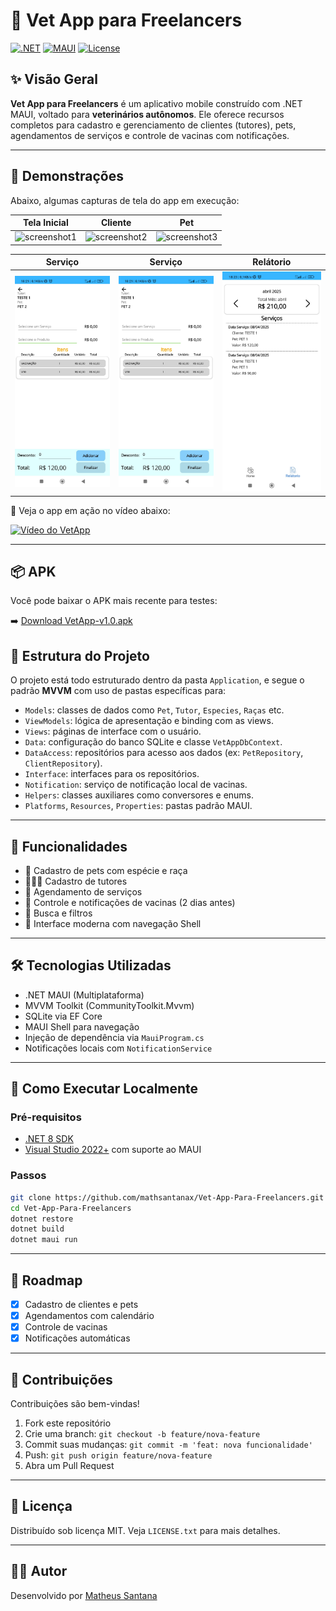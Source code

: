 
# 🐾 Vet App para Freelancers

[![.NET](https://img.shields.io/badge/.NET-8.0-blueviolet?logo=dotnet)](https://dotnet.microsoft.com/)
[![MAUI](https://img.shields.io/badge/MAUI-Mobile%20App-blue?logo=microsoft)](https://learn.microsoft.com/dotnet/maui/)
[![License](https://img.shields.io/github/license/mathsantanax/Vet-App-Para-Freelancers)](LICENSE)

## ✨ Visão Geral

**Vet App para Freelancers** é um aplicativo mobile construído com .NET MAUI, voltado para **veterinários autônomos**. Ele oferece recursos completos para cadastro e gerenciamento de clientes (tutores), pets, agendamentos de serviços e controle de vacinas com notificações.

---

## 📸 Demonstrações

Abaixo, algumas capturas de tela do app em execução:

| Tela Inicial | Cliente | Pet |
|--------------|------------------|------------------|
| ![screenshot1](./imagens/Página%20Home.jpeg) | ![screenshot2](./imagens/Página%20Cliente.jpeg) | ![screenshot3](./imagens/Página%20Pet.jpeg) |

| Serviço | Serviço | Relátorio |
|---------|---------------|----------------|
| ![screenshot4](./imagens/Página%20Serviço.jpeg) | ![screenshot5](./imagens/Página%20Serviço.jpeg) | ![screenshot6](./imagens/Página%20Relátorio.jpeg) |

🎥 Veja o app em ação no vídeo abaixo:

[![Vídeo do VetApp](https://www.youtube.com/watch?v=aKBGxfRX07A)](https://www.youtube.com/watch?v=aKBGxfRX07A)

---

## 📦 APK

Você pode baixar o APK mais recente para testes:

➡️ [Download VetApp-v1.0.apk](./Application/bin/Release/VetApp-v1.0.apk)

## 📁 Estrutura do Projeto

O projeto está todo estruturado dentro da pasta `Application`, e segue o padrão **MVVM** com uso de pastas específicas para:

- `Models`: classes de dados como `Pet`, `Tutor`, `Especies`, `Raças` etc.
- `ViewModels`: lógica de apresentação e binding com as views.
- `Views`: páginas de interface com o usuário.
- `Data`: configuração do banco SQLite e classe `VetAppDbContext`.
- `DataAccess`: repositórios para acesso aos dados (ex: `PetRepository`, `ClientRepository`).
- `Interface`: interfaces para os repositórios.
- `Notification`: serviço de notificação local de vacinas.
- `Helpers`: classes auxiliares como conversores e enums.
- `Platforms`, `Resources`, `Properties`: pastas padrão MAUI.

---

## 📱 Funcionalidades

- 🐾 Cadastro de pets com espécie e raça
- 👨‍👩‍👧 Cadastro de tutores
- 📅 Agendamento de serviços
- 💉 Controle e notificações de vacinas (2 dias antes)
- 🔎 Busca e filtros
- 📲 Interface moderna com navegação Shell

---

## 🛠️ Tecnologias Utilizadas

- .NET MAUI (Multiplataforma)
- MVVM Toolkit (CommunityToolkit.Mvvm)
- SQLite via EF Core
- MAUI Shell para navegação
- Injeção de dependência via `MauiProgram.cs`
- Notificações locais com `NotificationService`

---

## 🚀 Como Executar Localmente

### Pré-requisitos

- [.NET 8 SDK](https://dotnet.microsoft.com/download/dotnet/8.0)
- [Visual Studio 2022+](https://visualstudio.microsoft.com/) com suporte ao MAUI

### Passos

```bash
git clone https://github.com/mathsantanax/Vet-App-Para-Freelancers.git
cd Vet-App-Para-Freelancers
dotnet restore
dotnet build
dotnet maui run
```

---

## 📌 Roadmap

- [x] Cadastro de clientes e pets
- [x] Agendamentos com calendário
- [x] Controle de vacinas
- [x] Notificações automáticas

---

## 🤝 Contribuições

Contribuições são bem-vindas!

1. Fork este repositório
2. Crie uma branch: `git checkout -b feature/nova-feature`
3. Commit suas mudanças: `git commit -m 'feat: nova funcionalidade'`
4. Push: `git push origin feature/nova-feature`
5. Abra um Pull Request

---

## 📄 Licença

Distribuído sob licença MIT. Veja `LICENSE.txt` para mais detalhes.

---

## 👨‍💻 Autor

Desenvolvido por [Matheus Santana](https://github.com/mathsantanax)
